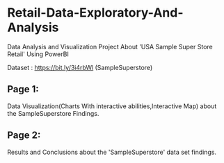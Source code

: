 # Retail-Data-Exploratory-And-Analysis
Data Analysis and Visualization Project About 'USA Sample Super Store Retail' Using PowerBI

Dataset : https://bit.ly/3i4rbWl (SampleSuperstore)

## Page 1:
Data Visualization(Charts With interactive abilities,Interactive Map) about the SampleSuperstore Findings.

## Page 2:
Results and Conclusions about the 'SampleSuperstore' data set findings.
